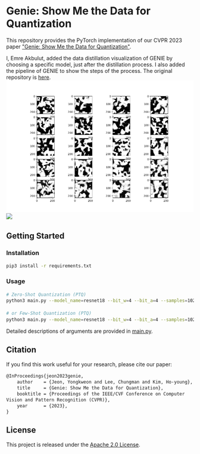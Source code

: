 # Genie: Show Me the Data for Quantization
This repository provides the PyTorch implementation of our CVPR 2023 paper ["Genie: Show Me the Data for Quantization"](https://arxiv.org/abs/2212.04780).

I, Emre Akbulut, added the data distillation visualization of GENIE by choosing a specific model, just after the distillation process. I also added the pipeline of GENIE to show the steps of the process.
The original repository is [here](
https://github.com/SamsungLabs/Genie
).
![Visualization](./Resnet18-distill_iter=100.png)
![](./pipeline.png)

## Getting Started
### Installation
```bash
pip3 install -r requirements.txt
```

### Usage
```bash
# Zero-Shot Quantization (PTQ)
python3 main.py --model_name=resnet18 --bit_w=4 --bit_a=4 --samples=1024 --val_path=IMAGENET_PATH/val

# or Few-Shot Quantization (PTQ)
python3 main.py --model_name=resnet18 --bit_w=4 --bit_a=4 --samples=1024 --train_path=IMAGENET_PATH/train --val_path=IMAGENET_PATH/val
```
Detailed descriptions of arguments are provided in [main.py](main.py).

## Citation
If you find this work useful for your research, please cite our paper:

    @InProceedings{jeon2023genie,
        author    = {Jeon, Yongkweon and Lee, Chungman and Kim, Ho-young},
        title     = {Genie: Show Me the Data for Quantization},
        booktitle = {Proceedings of the IEEE/CVF Conference on Computer Vision and Pattern Recognition (CVPR)},
        year      = {2023},
    }

## License
This project is released under the [Apache 2.0 License](LICENSE).
